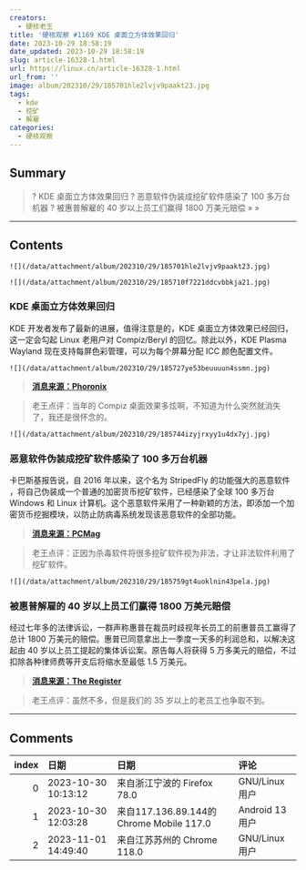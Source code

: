 ```yaml
---
creators:
  - 硬核老王
title: '硬核观察 #1169 KDE 桌面立方体效果回归'
date: 2023-10-29 18:58:19
date_updated: 2023-10-29 18:58:19
slug: article-16328-1.html
url: https://linux.cn/article-16328-1.html
url_from: ''
image: album/202310/29/185701hle2lvjv9paakt23.jpg
tags:
  - kde
  - 挖矿
  - 解雇
categories:
  - 硬核观察
---
```


## Summary

> ? KDE 桌面立方体效果回归
> ? 恶意软件伪装成挖矿软件感染了 100 多万台机器
> ? 被惠普解雇的 40 岁以上员工们赢得 1800 万美元赔偿
> » 
> »

***

<!-- more -->

## Contents

`![](/data/attachment/album/202310/29/185701hle2lvjv9paakt23.jpg)`

`![](/data/attachment/album/202310/29/185710f7221ddcvbbkja21.jpg)`

### KDE 桌面立方体效果回归

KDE 开发者发布了最新的进展，值得注意是的，KDE 桌面立方体效果已经回归，这一定会勾起 Linux 老用户对 Compiz/Beryl 的回忆。除此以外，KDE Plasma Wayland 现在支持每屏色彩管理，可以为每个屏幕分配 ICC 颜色配置文件。

`![](/data/attachment/album/202310/29/185727ye53beuuuun4ssmn.jpg)`

> 
> **[消息来源：Phoronix](https://www.phoronix.com/news/KDE-Wayland-Color-Mgmt)**
> 
> 
> 

> 
> 老王点评：当年的 Compiz 桌面效果多炫啊，不知道为什么突然就消失了，我还是很怀念的。
> 
> 
> 

`![](/data/attachment/album/202310/29/185744izyjrxyy1u4dx7yj.jpg)`

### 恶意软件伪装成挖矿软件感染了 100 多万台机器

卡巴斯基报告说，自 2016 年以来，这个名为 StripedFly 的功能强大的恶意软件 ，将自己伪装成一个普通的加密货币挖矿软件，已经感染了全球 100 多万台 Windows 和 Linux 计算机。这个恶意软件采用了一种新颖的方法，即添加一个加密货币挖掘模块，以防止防病毒系统发现该恶意软件的全部功能。

> 
> **[消息来源：PCMag](https://www.pcmag.com/news/powerful-malware-disguised-as-crypto-miner-infects-1m-plus-windows-linux)**
> 
> 
> 

> 
> 老王点评：正因为杀毒软件将很多挖矿软件视为非法，才让非法软件利用了挖矿软件。
> 
> 
> 

`![](/data/attachment/album/202310/29/185759gt4uoklnin43pela.jpg)`

### 被惠普解雇的 40 岁以上员工们赢得 1800 万美元赔偿

经过七年多的法律诉讼，一群声称惠普在裁员时歧视年长员工的前惠普员工赢得了总计 1800 万美元的赔偿。惠普已同意拿出上一季度一天多的利润总和，以解决这起由 40 岁以上员工提起的集体诉讼案。原告每人将获得 5 万多美元的赔偿，不过扣除各种律师费等开支后将缩水至最低 1.5 万美元。

> 
> **[消息来源：The Register](https://www.theregister.com/2023/10/27/hp_age_discrimination/)**
> 
> 
> 

> 
> 老王点评：虽然不多，但是我们的 35 岁以上的老员工也争取不到。
> 
> 
>

***

## Comments

|   index | 日期                | 日期                                                     | 评论                                                                                             |
|--------:|:--------------------|:---------------------------------------------------------|:-------------------------------------------------------------------------------------------------|
|       0 | 2023-10-30 10:13:12 | 来自浙江宁波的 Firefox 78.0|GNU/Linux 用户               | 还是很喜欢Compiz，第一次对linux有感觉的时候，还是看到Compiz的旋转效果，比当时的windows好看多了！ |
|       1 | 2023-10-30 12:03:28 | 来自117.136.89.144的 Chrome Mobile 117.0|Android 13 用户 | “正因为杀毒软件将很多挖矿软件视为&lt;非法&gt;”&nbsp;&nbsp;&lt;合法&gt;？                         |
|       2 | 2023-11-01 14:49:40 | 来自江苏苏州的 Chrome 118.0|GNU/Linux 用户               | compiz还活着呢                                                                                   |
